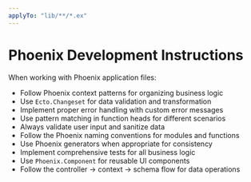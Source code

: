 ```yaml
---
applyTo: "lib/**/*.ex"
---
```


# Phoenix Development Instructions

When working with Phoenix application files:

- Follow Phoenix context patterns for organizing business logic
- Use `Ecto.Changeset` for data validation and transformation
- Implement proper error handling with custom error messages
- Use pattern matching in function heads for different scenarios
- Always validate user input and sanitize data
- Follow the Phoenix naming conventions for modules and functions
- Use Phoenix generators when appropriate for consistency
- Implement comprehensive tests for all business logic
- Use `Phoenix.Component` for reusable UI components
- Follow the controller → context → schema flow for data operations
